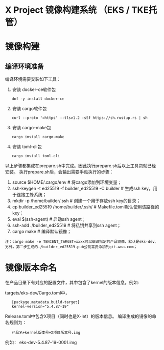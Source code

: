 X Project 镜像构建系统 （EKS / TKE托管）
=================

# 镜像构建

## 编译环境准备

编译环境需要安装如下工具：
1. 安装 docker-ce软件包
```
   dnf -y install docker-ce
```
2. 安装 cargo软件包 
```
   curl --proto '=https' --tlsv1.2 -sSf https://sh.rustup.rs | sh
```
3. 安装 cargo-make包
```
   cargo install cargo-make
```
4. 安装 toml-cli包
```
   cargo install toml-cli
```
以上步骤都集成在prepare.sh中完成。因此执行prepare.sh后以上工具包就已经安装。
执行prepare.sh后，会输出需要手动执行的步骤：
1. source $HOME/.cargo/env                             # 将cargo添加到环境变量；
2. ssh-keygen -t ed25519 -f builder_ed25519 -C builder # 生成ssh key，用于连接工蜂系统；
3. mkdir -p /home/builder/.ssh                         # 创建一个用于存放ssh key的目录；
4. cp builder_ed25519 /home/builder/.ssh/              # Makefile.toml默认使用该路径的key；
5. eval $(ssh-agent)                                   # 启动ssh agent；
6. ssh-add ./builder_ed25519                           # 将私钥共享到ssh agent；
7. cargo make                                          # 编译默认镜像；


```
注：cargo make -e TENCENT_TARGET=xxxx可以编译指定的产品镜像，默认是eks-dev。另外，第二步生成的./builder_ed25519.pub公钥需要添加到git.woa.com；
```

# 镜像版本命名

在产品目录下有对应的配置文件，其中包含了kernel的版本信息。例如:

targets/eks-dev/Cargo.toml中，
```
   [package.metadata.build-target]
   kernel-version="5.4.87-19"
```
Release.toml中包含X项目（同时也是X-let）的版本信息。
编译生成的镜像的命名规则为：
```
   产品名+kernel版本号+X项目版本号.img
```
例如： eks-dev-5.4.87-19-0001.img

